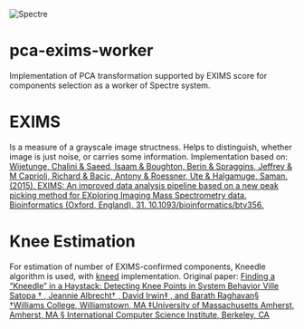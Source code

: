 ![Spectre](https://user-images.githubusercontent.com/1897842/31115297-0fe2c3aa-a822-11e7-90e6-92ceccf76137.jpg)

# pca-exims-worker
Implementation of PCA transformation supported by EXIMS score for components selection as a worker of Spectre system.


# EXIMS

Is a measure of a grayscale image structness. Helps to distinguish, whether
image is just noise, or carries some information. Implementation based on:
[Wijetunge, Chalini & Saeed, Isaam & Boughton, Berin & Spraggins, Jeffrey & M Caprioli, Richard & Bacic, Antony & Roessner, Ute & Halgamuge, Saman. (2015). EXIMS: An improved data analysis pipeline based on a new peak picking method for EXploring Imaging Mass Spectrometry data. Bioinformatics (Oxford, England). 31. 10.1093/bioinformatics/btv356.](https://www.researchgate.net/publication/278042229_EXIMS_An_improved_data_analysis_pipeline_based_on_a_new_peak_picking_method_for_EXploring_Imaging_Mass_Spectrometry_data)


# Knee Estimation

For estimation of number of EXIMS-confirmed components, Kneedle algorithm is
used, with [kneed](https://github.com/arvkevi/kneed) implementation. Original
paper: [Finding a “Kneedle” in a Haystack: Detecting Knee Points in System Behavior Ville Satopa † , Jeannie Albrecht† , David Irwin‡ , and Barath Raghavan§ †Williams College, Williamstown, MA ‡University of Massachusetts Amherst, Amherst, MA § International Computer Science Institute, Berkeley, CA](https://www1.icsi.berkeley.edu/~barath/papers/kneedle-simplex11.pdf)
